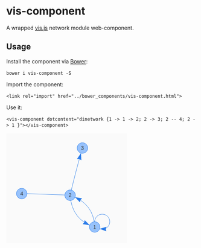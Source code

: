 # vis-component

A wrapped [vis.js](http://visjs.org/) network module web-component.


## Usage

Install the component via [Bower](http://bower.io/):

    bower i vis-component -S

Import the component:

    <link rel="import" href="../bower_components/vis-component.html">

Use it:

    <vis-component dotcontent="dinetwork {1 -> 1 -> 2; 2 -> 3; 2 -- 4; 2 -> 1 }"></vis-component>

![Preview](preview.png)
